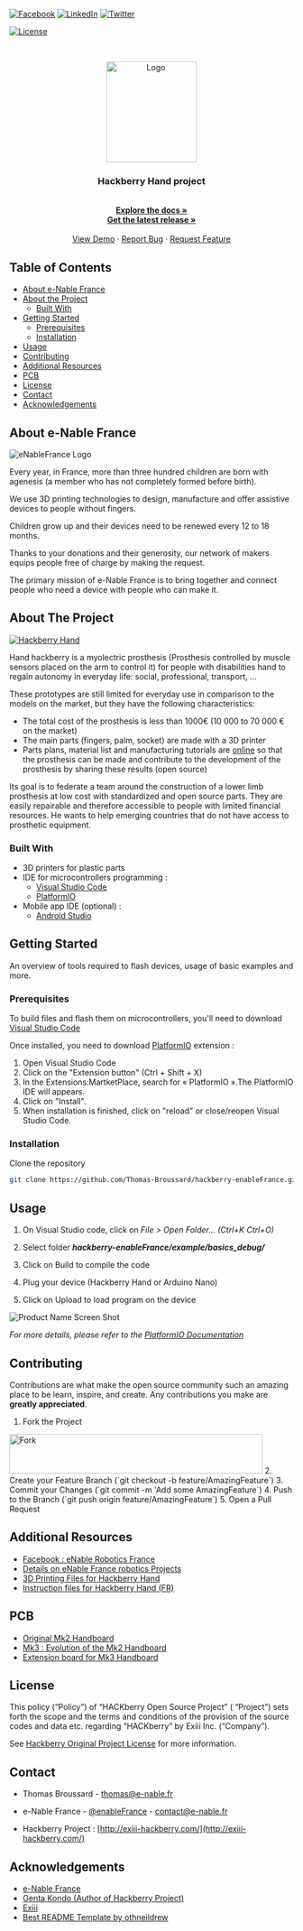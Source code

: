 <!-- PROJECT SHIELDS -->
[![Facebook][facebook-shield]][facebook-url] [![LinkedIn][linkedin-shield]][linkedin-url]  [![Twitter][twitter-shield]][twitter-url]  

[![License][license-shield]][license-url] <!--[![Build Status][build-shield]]() [![Contributors][contributors-shield]]()--> 



<!-- PROJECT LOGO -->

<br />
<p align="center">
  <a href="https://e-nable.fr/">
    <img src="https://e-nable.fr/wp-content/uploads/2015/12/e-nable-france.png" alt="Logo" width="160" height="179">
  </a>

  <h3 align="center">Hackberry Hand project</h3>

   <p align="center">
    <br />
    <a href="https://github.com/Thomas-Broussard/hackberry-enableFrance/wiki"><strong>Explore the docs »</strong></a>
    <br />
    <a href="https://github.com/Thomas-Broussard/hackberry-enableFrance/releases"><strong>Get the latest release »</strong></a>
    <br />
    <br />
    <a href="https://www.youtube.com/watch?v=6Jfwinhh8ZM">View Demo</a>
    ·
    <a href="https://github.com/Thomas-Broussard/hackberry-enableFrance/issues">Report Bug</a>
    ·
    <a href="https://github.com/Thomas-Broussard/hackberry-enableFrance/issues/new">Request Feature</a>
  </p>
</p>



<!-- TABLE OF CONTENTS -->
## Table of Contents

* [About e-Nable France](#about-e-nable-france)
* [About the Project](#about-the-project)
  * [Built With](#built-with)
* [Getting Started](#getting-started)
  * [Prerequisites](#prerequisites)
  * [Installation](#installation)
* [Usage](#usage)
* [Contributing](#contributing)
* [Additional Resources](#additional-resources)
* [PCB](#pcb)
* [License](#license)
* [Contact](#contact)
* [Acknowledgements](#acknowledgements)


## About e-Nable France

![eNableFrance Logo](https://e-nable.fr/wp-content/uploads/2015/12/IMG_5615-e1479374257379-1024x672.jpg)

Every year, in France, more than three hundred children are born with agenesis (a member who has not completely formed before birth).

We use 3D printing technologies to design, manufacture and offer assistive devices to people without fingers.

Children grow up and their devices need to be renewed every 12 to 18 months.

Thanks to your donations and their generosity, our network of makers equips people free of charge by making the request.

The primary mission of e-Nable France is to bring together and connect people who need a device with people who can make it.

<!-- ABOUT THE PROJECT -->
## About The Project

[![Hackberry Hand][product-screenshot]](http://exiii-hackberry.com/)


Hand hackberry is a myolectric prosthesis (Prosthesis controlled by muscle sensors placed on the arm to control it) for people with disabilities hand to regain autonomy in everyday life: social, professional, transport, ...

These prototypes are still limited for everyday use in comparison to the models on the market, but they have the following characteristics:

* The total cost of the prosthesis is less than 1000€ (10 000 to 70 000 € on the market)
* The main parts (fingers, palm, socket) are made with a 3D printer
* Parts plans, material list and manufacturing tutorials are [online](https://github.com/mission-arm/HACKberry) so that the prosthesis can be made and contribute to the development of the prosthesis by sharing these results (open source)

Its goal is to federate a team around the construction of a lower limb prosthesis at low cost with standardized and open source parts. They are easily repairable and therefore accessible to people with limited financial resources. He wants to help emerging countries that do not have access to prosthetic equipment.


### Built With

* 3D printers for plastic parts
* IDE for microcontrollers programming : 
  * [Visual Studio Code](https://code.visualstudio.com/)
  * [PlatformIO](https://platformio.org/)
* Mobile app IDE (optional) : 
  * [Android Studio](https://developer.android.com/studio)


<!-- GETTING STARTED -->
## Getting Started

An overview of tools required to flash devices, usage of basic examples and more.

### Prerequisites

To build files and flash them on microcontrollers, you'll need to download [Visual Studio Code](https://code.visualstudio.com/) 

Once installed, you need to download [PlatformIO](https://platformio.org/) extension : 

1. Open Visual Studio Code
2. Click on the "Extension button" (Ctrl + Shift + X)
3. In the Extensions:MartketPlace, search for « PlatformIO ».The PlatformIO IDE will appears. 
4. Click on "Install".
5. When installation is finished, click on "reload" or close/reopen Visual Studio Code.

### Installation

Clone the repository
```sh
git clone https://github.com/Thomas-Broussard/hackberry-enableFrance.git
```


<!-- USAGE EXAMPLES -->
## Usage

1. On Visual Studio code, click on <i>File > Open Folder...  (Ctrl+K Ctrl+O)</i>

2. Select folder <i><b>hackberry-enableFrance/example/basics_debug/</b></i>

3. Click on Build to compile the code

4. Plug your device (Hackberry Hand or Arduino Nano)

5. Click on Upload to load program on the device

![Product Name Screen Shot](https://docs.platformio.org/en/latest/_images/platformio-ide-vscode-build-project.png)



_For more details, please refer to the [PlatformIO Documentation](https://docs.platformio.org/en/latest/ide/vscode.html)_



<!-- CONTRIBUTING -->
## Contributing

Contributions are what make the open source community such an amazing place to be learn, inspire, and create. Any contributions you make are **greatly appreciated**.

1. Fork the Project  
<img src="https://help.github.com/assets/images/help/repository/fork_button.jpg" alt="Fork" width="449" height="70">
2. Create your Feature Branch (`git checkout -b feature/AmazingFeature`)
3. Commit your Changes (`git commit -m 'Add some AmazingFeature`)
4. Push to the Branch (`git push origin feature/AmazingFeature`)
5. Open a Pull Request


<!-- ADDITIONAL RESOURCES -->
## Additional Resources

* [Facebook : eNable Robotics France](https://www.facebook.com/groups/eNable.robotics.France/)
* [Details on eNable France robotics Projects](https://e-nable.fr/projet-robotique/)
* [3D Printing Files for Hackberry Hand](https://github.com/mission-arm/HACKberry/tree/master/HACKberry_3Dmodel/STL)
* [Instruction files for Hackberry Hand (FR)](https://drive.google.com/drive/folders/1PkoY7QRCFFofEhJ_Oy8mezCnoT-idXC4)


<!-- PCB -->
## PCB

* [Original Mk2 Handboard](https://easyeda.com/thomas.broussard91/hackberry)
* [Mk3 : Evolution of the Mk2 Handboard](https://easyeda.com/thomas.broussard91/exphackberry)
* [Extension board for Mk3 Handboard](https://easyeda.com/thomas.broussard91/extension_hackberry)


<!-- LICENSE -->
## License

This policy (“Policy”) of “HACKberry Open Source Project” ( “Project”) sets forth the scope and the terms and conditions of the provision of the source codes and data etc. regarding “HACKberry” by Exiii Inc. (“Company”).

See [Hackberry Original Project License](https://github.com/mission-arm/HACKberry) for more information.

<!-- CONTACT -->
## Contact

* Thomas Broussard - thomas@e-nable.fr

* e-Nable France - [@enableFrance](https://twitter.com/enableFrance) - contact@e-nable.fr

* Hackberry Project : [http://exiii-hackberry.com/](http://exiii-hackberry.com/)



<!-- ACKNOWLEDGEMENTS -->
## Acknowledgements

* [e-Nable France](https://e-nable.fr/)
* [Genta Kondo (Author of Hackberry Project)](https://github.com/mission-arm/HACKberry)
* [Exiii](https://exiii.jp/)
* [Best README Template by othneildrew](https://github.com/othneildrew/Best-README-Template)


<!-- MARKDOWN LINKS & IMAGES -->
[build-shield]: https://img.shields.io/badge/build-passing-brightgreen.svg?style=flat-square
[contributors-shield]: https://img.shields.io/badge/contributors-1-orange.svg?style=flat-square

[license-shield]: https://img.shields.io/badge/license-GPLv3-blue.svg?style=flat-square
[license-url]: http://www.gnu.org/licenses/quick-guide-gplv3.en.html

[linkedin-shield]: https://img.shields.io/badge/-LinkedIn-black.svg?style=flat-square&logo=linkedin&colorB=555
[linkedin-url]: https://www.linkedin.com/company/e-nable-france/

[facebook-shield]: https://img.shields.io/badge/-Facebook-black.svg?style=flat-square&logo=facebook&colorB=555
[facebook-url]: https://www.facebook.com/enableFrance/

[twitter-shield]: https://camo.githubusercontent.com/83d4084f7b71558e33b08844da5c773a8657e271/68747470733a2f2f696d672e736869656c64732e696f2f747769747465722f75726c2f687474702f736869656c64732e696f2e7376673f7374796c653d736f6369616c
[twitter-url]: https://twitter.com/enablefrance

[product-screenshot]: http://exiii-hackberry.com/wp-content/themes/bones/library/images/hackberry_images/HBrenderRGB.jpg
